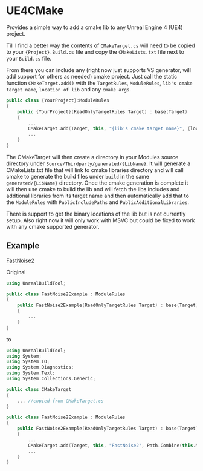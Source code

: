 # UE4CMake
Provides a simple way to add a cmake lib to any Unreal Engine 4 (UE4) project. 

Till I find a better way the contents of `CMakeTarget.cs` will need to be copied to your `{Project}.Build.cs` file and copy the `CMakeLists.txt` file next to your `Build.cs` file. 

From there you can include any (right now just supports VS generator, will add support for others as needed) cmake project. Just call the static function `CMakeTarget.add()` with the `TargetRules`, `ModuleRules`, `lib's cmake target name`, `location of lib` and any `cmake args`.

```c++
public class {YourProject}:ModuleRules
{
    public {YourProject}(ReadOnlyTargetRules Target) : base(Target)
    {
        ...
        CMakeTarget.add(Target, this, "{lib's cmake target name}", {location to cmake lib source}, "{cmake args}");
        ...
    }
}
```

The CMakeTarget will then create a directory in your Modules source directory under `Source/Thirdparty/generated/{LibName}`. It will generate a CMakeLists.txt file that will link to cmake libraries directory and will call cmake to generate the build files under `build` in the same `generated/{LibName}` directory. Once the cmake generation is complete it will then use cmake to build the lib and will fetch the libs includes and addtional libraries from its target name and then automatically add that to the `ModuleRules` with `PublicIncludePaths` and `PublicAdditionalLibraries`.

There is support to get the binary locations of the lib but is not currently setup. Also right now it will only work with MSVC but could be fixed to work with any cmake supported generator.

## Example
[FastNoise2](https://github.com/caseymcc/UE4_FastNoise2)

Original
```c++
using UnrealBuildTool;

public class FastNoise2Example : ModuleRules
{
	public FastNoise2Example(ReadOnlyTargetRules Target) : base(Target)
	{
        ...
    }
}
```
to
```c++
using UnrealBuildTool;
using System;
using System.IO;
using System.Diagnostics;
using System.Text;
using System.Collections.Generic;

public class CMakeTarget
{
    ... //copied from CMakeTarget.cs
}

public class FastNoise2Example : ModuleRules
{
	public FastNoise2Example(ReadOnlyTargetRules Target) : base(Target)
	{
        ...
        CMakeTarget.add(Target, this, "FastNoise2", Path.Combine(this.ModuleDirectory, "../Deps/FastNoise2"), "-DFASTNOISE2_NOISETOOL=OFF");
        ...
    }
}
```